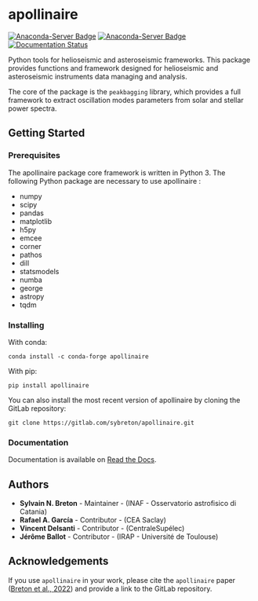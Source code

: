 # apollinaire

[![Anaconda-Server Badge](https://anaconda.org/conda-forge/apollinaire/badges/license.svg)](https://anaconda.org/conda-forge/apollinaire)
[![Anaconda-Server Badge](https://anaconda.org/conda-forge/apollinaire/badges/version.svg)](https://anaconda.org/conda-forge/apollinaire)
[![Documentation Status](https://readthedocs.org/projects/apollinaire/badge/?version=latest)](https://apollinaire.readthedocs.io/en/latest/?badge=latest)

Python tools for helioseismic and asteroseismic frameworks.  This package
provides functions and framework designed for helioseismic and asteroseismic
instruments data managing and analysis.  

The core of the package is the ``peakbagging`` library, which provides a full
framework to extract oscillation modes parameters from solar and stellar power
spectra. 

## Getting Started

### Prerequisites

The apollinaire package core framework is written in Python 3.
The following Python package are necessary to use apollinaire : 
- numpy
- scipy
- pandas
- matplotlib
- h5py
- emcee
- corner
- pathos
- dill
- statsmodels
- numba
- george
- astropy
- tqdm

### Installing

With conda:

`conda install -c conda-forge apollinaire`

With pip:

`pip install apollinaire` 

You can also install the most recent version of apollinaire by cloning the GitLab repository:

`git clone https://gitlab.com/sybreton/apollinaire.git`

### Documentation

Documentation is available on [Read the Docs](https://apollinaire.readthedocs.io).

## Authors

* **Sylvain N. Breton** - Maintainer - (INAF - Osservatorio astrofisico di Catania)
* **Rafael A. García** - Contributor - (CEA Saclay)
* **Vincent Delsanti** - Contributor - (CentraleSupélec)
* **Jérôme Ballot** - Contributor - (IRAP - Université de Toulouse)

## Acknowledgements 

If you use ``apollinaire`` in your work, please cite the ``apollinaire`` paper
([Breton et al., 2022](https://arxiv.org/abs/2202.07524)) and provide a link to
the GitLab repository.  

